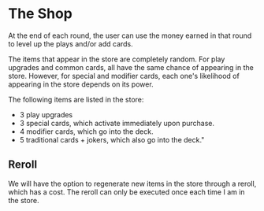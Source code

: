 # The Shop

At the end of each round, the user can use the money earned in that round to level up the plays and/or add cards. 

The items that appear in the store are completely random. For play upgrades and common cards, all have the same chance of appearing in the store. However, for special and modifier cards, each one's likelihood of appearing in the store depends on its power.

The following items are listed in the store:

* 3 play upgrades
* 3 special cards, which activate immediately upon purchase.
* 4 modifier cards, which go into the deck.
* 5 traditional cards + jokers, which also go into the deck."

## Reroll

We will have the option to regenerate new items in the store through a reroll, which has a cost. The reroll can only be executed once each time I am in the store.